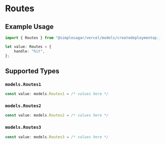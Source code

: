 # Routes

## Example Usage

```typescript
import { Routes } from "@simplesagar/vercel/models/createdeploymentop.js";

let value: Routes = {
    handle: "hit",
};
```

## Supported Types

### `models.Routes1`

```typescript
const value: models.Routes1 = /* values here */
```

### `models.Routes2`

```typescript
const value: models.Routes2 = /* values here */
```

### `models.Routes3`

```typescript
const value: models.Routes3 = /* values here */
```

